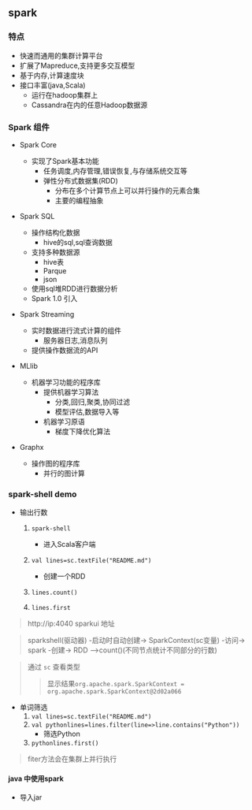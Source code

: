 ## spark

### 特点
- 快速而通用的集群计算平台
- 扩展了Mapreduce,支持更多交互模型
- 基于内存,计算速度块
- 接口丰富(java,Scala)
  - 运行在hadoop集群上
  - Cassandra在内的任意Hadoop数据源

### Spark 组件
- Spark Core
  - 实现了Spark基本功能
    - 任务调度,内存管理,错误恢复,与存储系统交互等
    - 弹性分布式数据集(RDD)
      - 分布在多个计算节点上可以并行操作的元素合集
      - 主要的编程抽象
- Spark SQL
  - 操作结构化数据
    - hive的sql,sql查询数据
  - 支持多种数据源
    - hive表
    - Parque
    - json
  - 使用sql堆RDD进行数据分析
  - Spark 1.0 引入

- Spark Streaming
  - 实时数据进行流式计算的组件
    - 服务器日志,消息队列
  - 提供操作数据流的API
- MLlib
  - 机器学习功能的程序库
    - 提供机器学习算法
      - 分类,回归,聚类,协同过滤
      - 模型评估,数据导入等
    - 机器学习原语
      - 梯度下降优化算法
- Graphx
  - 操作图的程序库
    - 并行的图计算


### spark-shell demo
- 输出行数
  1. `spark-shell`
      - 进入Scala客户端
  2. `val lines=sc.textFile("README.md")`
      - 创建一个RDD
  3. `lines.count()`

  4. `lines.first`

> http://ip:4040 sparkui 地址

>sparkshell(驱动器) -启动时自动创建-> SparkContext(sc变量) -访问-> spark -创建-> RDD -->count()(不同节点统计不同部分的行数)

> 通过 `sc` 查看类型
>> 显示结果`org.apache.spark.SparkContext = org.apache.spark.SparkContext@2d02a066`

- 单词筛选
  1. `val lines=sc.textFile("README.md")`
  2. `val pythonlines=lines.filter(line=>line.contains("Python"))`
      - 筛选Python
  3. `pythonlines.first()`

> fiter方法会在集群上并行执行

#### java 中使用spark
- 导入jar
